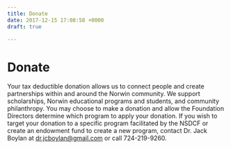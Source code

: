 ```yaml
---
title: Donate
date: 2017-12-15 17:08:58 +0000
draft: true

---
```

# Donate

Your tax deductible donation allows us to connect people and create partnerships within and around the Norwin community. We support scholarships, Norwin educational programs and students, and community philanthropy.  You may choose to make a donation and allow the Foundation Directors determine which program to apply your donation.  If you wish to target your donation to a specific program facilitated by the NSDCF or create an endowment fund to create a new program, contact Dr. Jack Boylan at dr.jcboylan@gmail.com or call 724-219-9260.